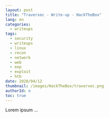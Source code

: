 ```yaml
---
layout: post
title: "Traverxec - Write-up - HackTheBox"
lang: en
categories:
  - writeups
tags:
  - security
  - writeups
  - linux
  - recon
  - network
  - web
  - eop
  - exploit
  - htb
date: 2020/04/12
thumbnail: /images/HackTheBox/traverxec.png
authorId: n
toc: true
---
```

Lorem ipsum ...

